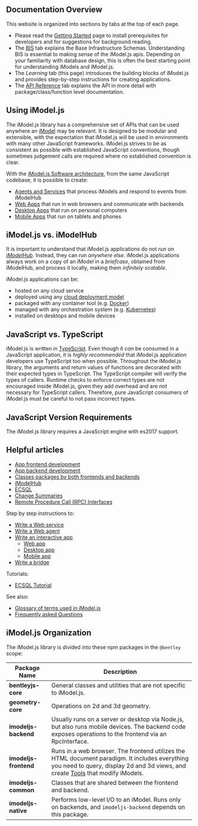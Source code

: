 
## Documentation Overview

This website is organized into sections by tabs at the top of each page.

* Please read the [Getting Started](../getting-started/index.md) page to install prerequisites for developers and for suggestions for background reading.
* The [BIS](../bis/index.md) tab explains the Base Infrastructure Schemas. Understanding BIS is essential to making sense of the iModel.js apis. Depending on your familiarity with database design, this is often the best starting point for understanding iModels and iModel.js.
* The *Learning* tab (this page) introduces the building blocks of iModel.js and provides step-by-step instructions for creating applications.
* The [API Reference](../reference/index) tab explains the API in more detail with package/class/function level documentation.

## Using iModel.js

The iModel.js library has a comprehensive set of APIs that can be used anywhere an [iModel](./imodels.md) may be relevant.
It is designed to be modular and extensible, with the expectation that iModel.js will be used in environments with many
other JavaScript frameworks. iModel.js strives to be as consistent as possible with established JavaScript conventions,
though sometimes judgement calls are required where no established convention is clear.

With the [iModel.js Software architecture](./SoftwareArchitecture.md), from the same JavaScript codebase, it is possible to create:

* [Agents and Services](./SoftwareArchitecture.md#web) that process iModels and respond to events from iModelHub
* [Web Apps](./SoftwareArchitecture.md#web) that run in web browsers and communicate with backends
* [Desktop Apps](./SoftwareArchitecture.md#desktop) that run on personal computers
* [Mobile Apps](./SoftwareArchitecture.md#mobile) that run on tablets and phones

## iModel.js vs. iModelHub

It is important to understand that iModel.js applications do not *run on [iModelHub](./iModelHub/index)*. Instead, they can run *anywhere else*. iModel.js applications always work on a copy of an iModel in a *briefcase*, obtained from iModelHub, and process it locally, making them *infinitely scalable*.

iModel.js applications can be:

* hosted on any cloud service
* deployed using any [cloud deployment model](https://en.wikipedia.org/wiki/Cloud_computing#Deployment_models)
* packaged with any container tool (e.g. [Docker](https://www.docker.com/))
* managed with any orchestration system (e.g. [Kubernetes](https://kubernetes.io/))
* installed on desktops and mobile devices

## JavaScript vs. TypeScript

iModel.js is written in [TypeScript](https://www.typescriptlang.org/). Even though it *can* be consumed in a JavaScript application, it is *highly recommended* that iModel.js application developers use TypeScript too when possible. Throughout the iModel.js library, the arguments and return values of functions are decorated with their expected types in TypeScript. The TypeScript compiler will verify the types of callers. Runtime checks to enforce correct types are not encouraged inside iModel.js, given they add overhead and are not necessary for TypeScript callers. Therefore, pure JavaScript consumers of iModel.js must be careful to not pass incorrect types.

## JavaScript Version Requirements

The iModel.js library requires a JavaScript engine with es2017 support.

## Helpful articles

* [App frontend development](./frontend/index)
* [App backend development](./backend/index)
* [Classes packages by both frontends and backends](./common/index)
* [iModelHub](./iModelHub/index)
* [ECSQL](./ECSQL.md)
* [Change Summaries](./ChangeSummaries.md)
* [Remote Procedure Call (RPC) Interfaces](./RpcInterface)

Step by step instructions to:

* [Write a Web service](./WriteAWebService.md)
* [Write a Web agent](./WriteAWebAgent.md)
* [Write an interactive app](./WriteAnInteractiveApp.md)
  * [Web app](./WriteAnInteractiveWebApp.md)
  * [Desktop app](./WriteAnInteractiveDesktopApp.md)
  * [Mobile app](./WriteAnInteractiveMobileApp.md)
* [Write a bridge](./WriteABridge.md)

Tutorials:

* [ECSQL Tutorial](./ECSQLTutorial/index.md)

See also:

* [Glossary of terms used in iModel.js](./Glossary)
* [Frequently asked Questions](./faq)

## iModel.js Organization

The iModel.js library is divided into these npm packages in the `@bentley` scope:

|Package Name|Description
|---|---
|**bentleyjs-core**|General classes and utilities that are not specific to iModel.js.
|**geometry-core**|Operations on 2d and 3d geometry.
|**imodeljs-backend**|Usually runs on a server or desktop via Node.js, but also runs mobile devices. The backend code exposes operations to the frontend via an RpcInterface.
|**imodeljs-frontend**|Runs in a web browser. The frontend utilizes the HTML document paradigm. It includes everything you need to query, display 2d and 3d views, and create [Tools](../learning/frontend/Tools) that modify iModels.
|**imodeljs-common**|Classes that are shared between the frontend and backend.
|**imodeljs-native**|Performs low-level I/O to an iModel. Runs only on backends, and `imodeljs-backend` depends on this package.

